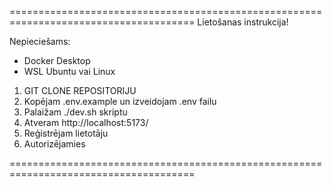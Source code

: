 ======================================================================================
Lietošanas instrukcija!

Nepieciešams:
- Docker Desktop
- WSL Ubuntu vai Linux


1. GIT CLONE REPOSITORIJU
2. Kopējam .env.example un izveidojam .env failu
3. Palaižam ./dev.sh skriptu
4. Atveram http://localhost:5173/
5. Reģistrējam lietotāju
6. Autorizējamies


======================================================================================
